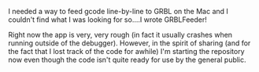 I needed a way to feed gcode line-by-line to GRBL on the Mac and I couldn't find what I was looking for so....I wrote GRBLFeeder!

Right now the app is very, very rough (in fact it usually crashes when running outside of the debugger).  However, in the spirit of sharing (and for the fact that I lost track of the code for awhile) I'm starting the repository now even though the code isn't quite ready for use by the general public.